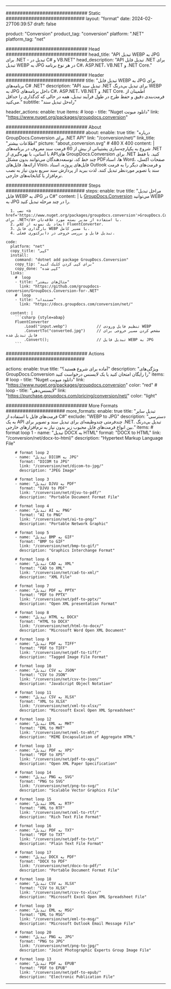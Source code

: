  
---
############################# Static ############################
layout: "format"
date: 2024-02-27T06:39:57
draft: false

product: "Conversion"
product_tag: "conversion"
platform: ".NET"
platform_tag: "net"

############################# Head #############################
head_title: "API تبدیل WEBP به JPG برای .NET - تبدیل در C# و VB.NET"
head_description: "API تبدیل فایل .NET برای تبدیل WEBP به JPG در هر نوع برنامه C#، ASP.NET، VB.NET و .NET Core."

############################# Header ############################
title: "تبدیل فایل WEBP به JPG برای برنامه‌های C# .NET" 
description: "API تبدیل سند .NET برای تبدیل بی‌درنگ WEBP به JPG داخل برنامه‌های C#، ASP.NET، VB.NET و .NET Core. اطمینان از فرمت‌بندی دقیق و حفظ طرح در طول فرآیند تبدیل، همه در حالی که کدگذاری را حداقل می‌کنید." 
subtitle: "راه‌حل تبدیل سند" 

header_actions:
  enable: true
  items:
    #  loop
    - title: "Nuget دانلود میونت"
      link: "https://www.nuget.org/packages/groupdocs.conversion"


############################# About ############################
about:
    enable: true
    title: "درباره GroupDocs.Conversion برای .NET API"
    link: "/conversion/net/"
    link_title: "اطلاعات بیشتر"
    picture: "about_conversion.svg" # 480 X 400
    content: |
      شروع به یکپارچه‌سازی پشتیبانی از بیش از 60 فرمت سند معروف در برنامه‌های .NET با آسانی، با بهره‌گیری از APIهای GroupDocs.Conversion برای .NET کنید. با فقط چند خط کد، توسعه‌دهندگان می‌توانند بدون مشکل PDFها، اسناد Word، صفحات اکسل، ارائه‌ها، فایل‌های Visio، فایل‌های پروژه، اسناد Outlook و فرمت‌های دیگر را به فرمت سند یا تصویر موردنظر تبدیل کنند. لذت ببرید از پردازش سند سریع بدون نیاز به نصب نرم‌افزار یا کتابخانه‌های خارجی.


############################# Steps ############################
steps:
    enable: true
    title: "مراحل تبدیل فایل WEBP به JPG در C#" 
    content: |
      با <a href='https://products.groupdocs.com/conversion/net/'>GroupDocs.Conversion</a> می‌توانید WEBP به JPG را در چند مرحله تبدیل کنید.
      
      1. نصب <a href='https://www.nuget.org/packages/groupdocs.conversion'>GroupDocs.Conversion برای .NET</a> با استفاده از مدیر بسته مورد علاقه‌تان. 
      2. ایجاد یک نمونه از کلاس FluentConverter.  
      3. بارگذاری فایل WEBP با مسیر کامل. 
      4. تبدیل فایل و بررسی خروجی در دایرکتوری فعلی. 
   
    code:
      platform: "net"
      copy_title: "کپی"
      install:
        command: "dotnet add package GroupDocs.Conversion"
        copy_tip: "برای کپی کردن کلیک کنید"
        copy_done: "کپی شده"
      links:
        #  loop
        - title: "مثال‌های بیشتر"
          link: "https://github.com/groupdocs-conversion/GroupDocs.Conversion-for-.NET"
        #  loop
        - title: "مستندات"
          link: "https://docs.groupdocs.com/conversion/net/"
          
      content: |
        ```csharp {style=abap}
        FluentConverter
            .Load("input.webp")             // تنظیم فایل ورودی WEBP
            .ConvertTo("converted.jpg")     // مشخص کردن مسیر خروجی برای فایل تبدیل شده
            .Convert();                     // تبدیل فایل WEBP به JPG        
        ```            

############################# Actions ############################

actions:
  enable: true
  title: "آماده برای شروع هستید؟"
  description: "ویژگی‌های GroupDocs.Conversion را رایگان امتحان کنید یا یک لایسنس درخواست کنید"
  items:
    #  loop
    - title: "Nuget دانلود میونت"
      link: "https://www.nuget.org/packages/groupdocs.conversion"
      color: "red"
        #  loop
    - title: "لایسنس‌دهی"
      link: "https://purchase.groupdocs.com/pricing/conversion/net/"
      color: "light"


############################# More Formats #####################
more_formats:
    enable: true
    title: "تبدیل سایر فرمت‌های فایل با استفاده از C#"
    exclude: "WEBP to JPG"
    description: "دسترسی به یک API چندفرمتی چندوظیفه‌ای برای تبدیل سند و تصویر برای .NET. تبدیل بی‌درنگ بین انواع فرمت‌های فایل محبوب زیر بدون نیاز به نرم‌افزارهای خارجی."
    items: 
        # format loop 1
        - name: "تبدیل DOCX به HTML"
          format: "DOCX to HTML"
          link: "/conversion/net/docx-to-html/"
          description: "Hypertext Markup Language File" 

        # format loop 2
        - name: "تبدیل DICOM به JPG" 
          format: "DICOM to JPG"
          link: "/conversion/net/dicom-to-jpg/"
          description: "JPEG Image" 

        # format loop 3
        - name: "تبدیل DJVU به PDF"
          format: "DJVU to PDF"
          link: "/conversion/net/djvu-to-pdf/"
          description: "Portable Document Format File" 

        # format loop 4
        - name: "تبدیل AI به PNG"
          format: "AI to PNG"
          link: "/conversion/net/ai-to-png/"
          description: "Portable Network Graphic" 

        # format loop 5
        - name: "تبدیل BMP به GIF"
          format: "BMP to GIF"
          link: "/conversion/net/bmp-to-gif/"
          description: "Graphics Interchange Format"

        # format loop 6
        - name: "تبدیل CAD به XML"
          format: "CAD to XML"
          link: "/conversion/net/cad-to-xml/"
          description: "XML File"

        # format loop 7
        - name: "تبدیل PDF به PPTX"
          format: "PDF to PPTX"
          link: "/conversion/net/pdf-to-pptx/"
          description: "Open XML presentation Format"

        # format loop 8
        - name: "تبدیل HTML به DOCX"
          format: "HTML to DOCX"
          link: "/conversion/net/html-to-docx/"
          description: "Microsoft Word Open XML Document"

        # format loop 9
        - name: "تبدیل PDF به TIFF"
          format: "PDF to TIFF"
          link: "/conversion/net/pdf-to-tiff/"
          description: "Tagged Image File Format" 

        # format loop 10
        - name: "تبدیل CSV به JSON" 
          format: "CSV to JSON"
          link: "/conversion/net/csv-to-json/"
          description: "JavaScript Object Notation" 

        # format loop 11
        - name: "تبدیل CSV به XLSX" 
          format: "XML to XLSX"
          link: "/conversion/net/xml-to-xlsx/"
          description: "Microsoft Excel Open XML Spreadsheet"  
          
        # format loop 12
        - name: "تبدیل EML به MHT"
          format: "EML to MHT"
          link: "/conversion/net/eml-to-mht/"
          description: "MIME Encapsulation of Aggregate HTML"  
              
        # format loop 13
        - name: "تبدیل PDF به XPS"
          format: "PDF to XPS"
          link: "/conversion/net/pdf-to-xps/"
          description: "Open XML Paper Specification" 
          
        # format loop 14
        - name: "تبدیل PNG به SVG"
          format: "PNG to SVG"
          link: "/conversion/net/png-to-svg/"
          description: "Scalable Vector Graphics File" 
          
        # format loop 15
        - name: "تبدیل XML به RTF"
          format: "XML to RTF"
          link: "/conversion/net/xml-to-rtf/"
          description: "Rich Text File Format"
          
        # format loop 16
        - name: "تبدیل PDF به TXT"
          format: "PDF to TXT"
          link: "/conversion/net/pdf-to-txt/"
          description: "Plain Text File Format"              
        
        # format loop 17
        - name: "تبدیل DOCX به PDF"
          format: "DOCX to PDF"
          link: "/conversion/net/docx-to-pdf/"
          description: "Portable Document Format File"
 
        # format loop 18
        - name: "تبدیل CSV به XLSX"
          format: "CSV to XLSX"
          link: "/conversion/net/csv-to-xlsx/"
          description: "Microsoft Excel Open XML Spreadsheet File"
 
        # format loop 19
        - name: "تبدیل EML به MSG"
          format: "EML to MSG"
          link: "/conversion/net/eml-to-msg/"
          description: "Microsoft Outlook Email Message File"

        # format loop 20
        - name: "تبدیل PNG به JPG"
          format: "PNG to JPG"
          link: "/conversion/net/png-to-jpg/"
          description: "Joint Photographic Experts Group Image File"

        # format loop 13
        - name: "تبدیل PDF به EPUB"
          format: "PDF to EPUB"
          link: "/conversion/net/pdf-to-epub/"
          description: "Electronic Publication File"

---
